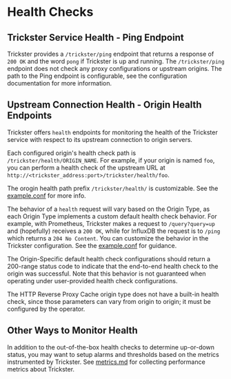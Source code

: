 # Health Checks

## Trickster Service Health - Ping Endpoint

Trickster provides a `/trickster/ping` endpoint that returns a response of `200 OK` and the word `pong` if Trickster is up and running.  The `/trickster/ping` endpoint does not check any proxy configurations or upstream origins. The path to the Ping endpoint is configurable, see the configuration documentation for more information.

## Upstream Connection Health - Origin Health Endpoints

Trickster offers `health` endpoints for monitoring the health of the Trickster service with respect to its upstream connection to origin servers.

Each configured origin's health check path is `/trickster/health/ORIGIN_NAME`. For example, if your origin is named `foo`, you can perform a health check of the upstream URL at `http://<trickster_address:port>/trickster/health/foo`.

The orogin health path prefix `/trickster/health/` is customizable. See the [example.conf](../cmd/trickster/conf/example.conf) for more info.

 The behavior of a `health` request will vary based on the Origin Type, as each Origin Type implements a custom default health check behavior. For example, with Prometheus, Trickster makes a request to `/query?query=up` and (hopefully) receives a `200 OK`, while for InfluxDB the request is to `/ping` which returns a `204 No Content`. You can customize the behavior in the Trickster configuration. See the [example.conf](../cmd/trickster/conf/example.conf) for guidance.

The Origin-Specific default health check configurations should return a 200-range status code to indicate that the end-to-end health check to the origin was successful. Note that this behavior is not guaranteed when operating under user-provided health check configurations.

The HTTP Reverse Proxy Cache origin type does not have a built-in health check, since those parameters can vary from origin to origin; it must be configured by the operator.

## Other Ways to Monitor Health

In addition to the out-of-the-box health checks to determine up-or-down status, you may want to setup alarms and thresholds based on the metrics instrumented by Trickster. See [metrics.md](metrics.md) for collecting performance metrics about Trickster.
